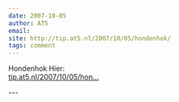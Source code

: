 ```yaml
---
date: 2007-10-05
author: AT5
email: 
site: http://tip.at5.nl/2007/10/05/hondenhok/
tags: comment
---
```


<p>Hondenhok Hier:<br />
<a href="http://tip.at5.nl/2007/10/05/hondenhok/" title="http://tip.at5.nl/2007/10/05/hondenhok/" rel="nofollow">tip.at5.nl/2007/10/05/hon...</a></p>
---